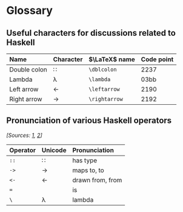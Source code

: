 # Glossary

## Useful characters for discussions related to Haskell

Name        | Character | $\LaTeX$ name | Code point
:-----------|:----------|:--------------|:----------
Double colon| ∷         | `\dblcolon`   | 2237
Lambda      | λ         | `\lambda`     | 03bb
Left arrow  | ←         | `\leftarrow`  | 2190
Right arrow | →         | `\rightarrow` | 2192

## Pronunciation of various Haskell operators

*[Sources: [1][pronunciation], [2][latexsymbols]]*

Operator | Unicode       | Pronunciation
:--------|:--------------|:-------------
`::`     | ∷             | has type
`->`     | →             | maps to, to
`<-`     | ←             | drawn from, from
`=`      |               | is
`\`      | λ             | lambda

[latexsymbols]: http://mirror.utexas.edu/ctan/info/symbols/comprehensive/symbols-letter.pdf
[pronunciation]: https://wiki.haskell.org/Pronunciation
